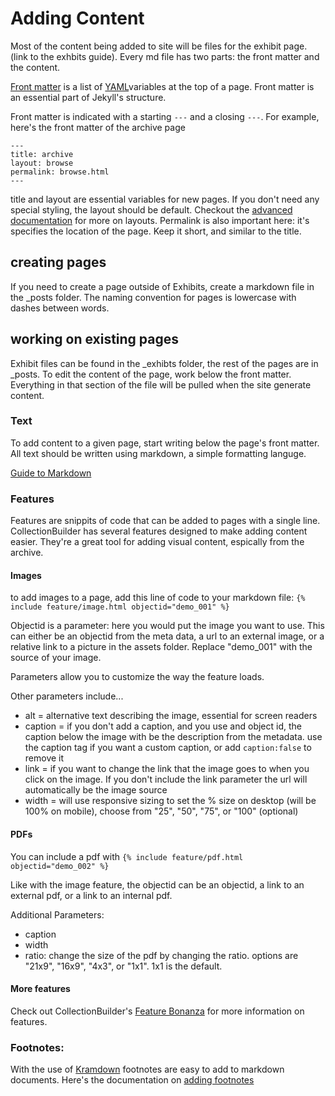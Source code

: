 

# Adding Content 
Most of the content being added to site will be files for the exhibit page. (link to the exhbits guide). Every md file has two parts: the front matter and the content. 

[Front matter](https://jekyllrb.com/docs/front-matter/) is a list of [YAML](https://yaml.org/)variables at the top of a page. Front matter is an essential part of Jekyll's structure. 

Front matter is indicated with a starting `---` and a closing `---`. For example, here's the front matter of the archive page
```
---
title: archive
layout: browse
permalink: browse.html
---
```

title and layout are essential variables for new pages. If you don't need any special styling, the layout should be default. Checkout the [advanced documentation](advanced.md) for more on layouts. Permalink is also important here: it's specifies the location of the page. Keep it short, and similar to the title. 

## creating pages
If you need to create a page outside of Exhibits, create a markdown file in the _posts folder. The naming convention for pages is lowercase with dashes between words. 

## working on existing pages
Exhibit files can be found in the _exhibts folder, the rest of the pages are in _posts. To edit the content of the page, work below the front matter. Everything in that section of the file will be pulled when the site generate content. 

### Text
To add content to a given page, start writing below the page's front matter. All text should be written using markdown, a simple formatting languge. 

[Guide to Markdown](https://www.markdownguide.org/basic-syntax/) 

### Features 
Features are snippits of code that can be added to pages with a single line. CollectionBuilder has several features designed to make adding content easier. They're a great tool for adding visual content, espically from the archive.

#### Images 
to add images to a page, add this line of code to your markdown file: `{% include feature/image.html objectid="demo_001" %}`

Objectid is a parameter: here you would put the image you want to use. This can either be an objectid from the meta data, a url to an external image, or a relative link to a picture in the assets folder. Replace "demo_001" with the source of your image.

Parameters allow you to customize the way the feature loads.

Other parameters include... 

- alt = alternative text describing the image, essential for screen readers
- caption = if you don't add a caption, and you use and object id, the caption below the image with be the description from the metadata. use the caption tag if you want a custom caption, or add `caption:false` to remove it
- link = if you want to change the link that the image goes to when you click on the image. If you don't include the link parameter the url will automatically be the image source
 - width = will use responsive sizing to set the % size on desktop (will be 100% on mobile), choose from "25", "50", "75", or "100" (optional)

#### PDFs 
You can include a pdf with `{% include feature/pdf.html objectid="demo_002" %}`

Like with the image feature, the objectid can be an objectid, a link to an external pdf, or a link to an internal pdf. 

Additional Parameters:
- caption
- width 
- ratio: change the size of the pdf by changing the ratio. options are "21x9", "16x9", "4x3", or "1x1". 1x1 is the default. 

#### More features
Check out CollectionBuilder's [Feature Bonanza](https://collectionbuilder.github.io/collectionbuilder-gh/feature_options.html) for more information on features.

### Footnotes: 
With the use of [Kramdown](https://kramdown.gettalong.org/) footnotes are easy to add to markdown documents. Here's the documentation on [adding footnotes](https://minicomp.github.io/ed/documentation/#footnotes)